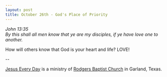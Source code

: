 ```yaml
---
layout: post
title: October 26th - God's Place of Priority
---
```


_John 13:35  
By this shall all men know that ye are my disciples, if ye have love
one to another._

How will others know that God is your heart and life? LOVE!

 --

<a href=http://jesuseveryday.net>Jesus Every Day</a> is a ministry of <a href=http://rodgersbaptist.net>Rodgers Baptist Church</a> in Garland, Texas.
